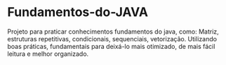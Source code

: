# Fundamentos-do-JAVA
Projeto para praticar conhecimentos fundamentos do java, como: Matriz, estruturas repetitivas, condicionais, sequenciais, vetorização. Utilizando boas práticas, fundamentais para deixá-lo mais otimizado, de mais fácil leitura e melhor organizado.
